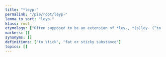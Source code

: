```yaml
---
title: "*leyp-"
permalink: "/pie/root/leyp-"
lemma_to_sort: "leyp-"
klass: root
etymology: ["Often supposed to be an extension of *ley-, *(s)ley- (“to slip, slide, glide; slimy”)."]
markers: []
synonyms: []
definitions: ["to stick", "fat or sticky substance"]
topics: []
---
```

